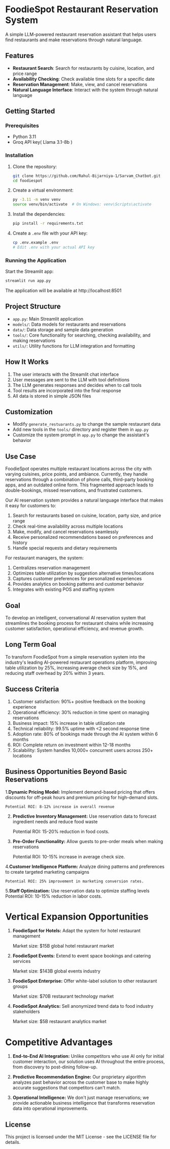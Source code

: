 # FoodieSpot Restaurant Reservation System

A simple LLM-powered restaurant reservation assistant that helps users find restaurants and make reservations through natural language.

## Features

- **Restaurant Search**: Search for restaurants by cuisine, location, and price range
- **Availability Checking**: Check available time slots for a specific date
- **Reservation Management**: Make, view, and cancel reservations
- **Natural Language Interface**: Interact with the system through natural language

## Getting Started

### Prerequisites

- Python 3.11
- Groq API key( Llama 3.1-8b )

### Installation

1. Clone the repository:
   ```bash
   git clone https://github.com/Rahul-Bijarniya-1/Sarvam_Chatbot.git
   cd foodiespot
   ```

2. Create a virtual environment:
   ```bash
   py -3.11 -m venv venv
   source venv/bin/activate  # On Windows: venv\Scripts\activate
   ```

3. Install the dependencies:
   ```bash
   pip install -r requirements.txt
   ```

4. Create a `.env` file with your API key:
   ```bash
   cp .env.example .env
   # Edit .env with your actual API key
   ```

### Running the Application

Start the Streamlit app:
```bash
streamlit run app.py
```

The application will be available at http://localhost:8501

## Project Structure

- `app.py`: Main Streamlit application
- `models/`: Data models for restaurants and reservations
- `data/`: Data storage and sample data generation
- `tools/`: Core functionality for searching, checking availability, and making reservations
- `utils/`: Utility functions for LLM integration and formatting

## How It Works

1. The user interacts with the Streamlit chat interface
2. User messages are sent to the LLM with tool definitions
3. The LLM generates responses and decides when to call tools
4. Tool results are incorporated into the final response
5. All data is stored in simple JSON files

## Customization

- Modify `generate_restuarants.py` to change the sample restaurant data
- Add new tools in the `tools/` directory and register them in `app.py`
- Customize the system prompt in `app.py` to change the assistant's behavior


## Use Case

FoodieSpot operates multiple restaurant locations across the city with varying cuisines, price points, and ambiance. Currently, they handle reservations through a combination of phone calls, third-party booking apps, and an outdated online form. This fragmented approach leads to double-bookings, missed reservations, and frustrated customers.

Our AI reservation system provides a natural language interface that makes it easy for customers to:

1. Search for restaurants based on cuisine, location, party size, and price range
2. Check real-time availability across multiple locations
3. Make, modify, and cancel reservations seamlessly
4. Receive personalized recommendations based on preferences and history
5. Handle special requests and dietary requirements

For restaurant managers, the system:

1. Centralizes reservation management
2. Optimizes table utilization by suggestion alternative times/locations
3. Captures customer preferences for personalized experiences
4. Provides analytics on booking patterns and customer behavior
5. Integrates with existing POS and staffing system

## Goal

To develop an intelligent, conversational AI reservation system that streamlines the booking process for restaurant chains while increasing customer satisfaction, operational efficiency, and revenue growth.

## Long Term Goal

To transform FoodieSpot from a simple reservation system into the industry's leading AI-powered restaurant operations platform, improving table utilization by 25%, increasing average check size by 15%, and reducing staff overhead by 20% within 3 years.

## Success Criteria

1. Customer satisfaction: 90%+ positive feedback on the booking experience
2. Operational efficiency: 30% reduction in time spent on managing reservations
3. Business impact: 15% increase in table utilization rate
4. Technical reliability: 99.5% uptime with <2 second response time
5. Adoption rate: 80% of bookings made through the AI system within 6 months
6. ROI: Complete return on investment within 12-18 months
7. Scalability: System handles 10,000+ concurrent users across 250+ locations

## Business Opportunities Beyond Basic Reservations

1.**Dynamic Pricing Model:** Implement demand-based pricing that offers discounts for off-peak hours and premium pricing for high-demand slots.

    Potential ROI: 8-12% increase in overall revenue


2. **Predictive Inventory Management:** Use reservation data to forecast ingredient needs and reduce food waste

    Potential ROI: 15-20% reduction in food costs.


3. **Pre-Order Functionality:** Allow guests to pre-order meals when making reservations

    Potential ROI: 10-15% increase in average check size.


4.**Customer Intelligence Platform:** Analyze dining patterns and preferences to create targeted marketing campaigns

    Potential ROI: 25% improvement in marketing conversion rates.


5.**Staff Optimization:** Use reservation data to optimize staffing levels
    Potential ROI: 10-15% reduction in labor costs.



# Vertical Expansion Opportunities

1. **FoodieSpot for Hotels:** Adapt the system for hotel restaurant management

    Market size: $15B global hotel restaurant market


2. **FoodieSpot Events:** Extend to event space bookings and catering services

    Market size: $143B global events industry


3. **FoodieSpot Enterprise:** Offer white-label solution to other restaurant groups

    Market size: $70B restaurant technology market


4. **FoodieSpot Analytics:** Sell anonymized trend data to food industry stakeholders

    Market size: $5B restaurant analytics market



# Competitive Advantages

1. **End-to-End AI Integration:** 
Unlike competitors who use AI only for initial customer interaction, our solution uses AI throughout the entire process, from discovery to post-dining follow-up.

2. **Predictive Recommendation Engine:** 
Our proprietary algorithm analyzes past behavior across the customer base to make highly accurate suggestions that competitors can't match.

3. **Operational Intelligence:** 
We don't just manage reservations; we provide actionable business intelligence that transforms reservation data into operational improvements.

## License

This project is licensed under the MIT License - see the LICENSE file for details.